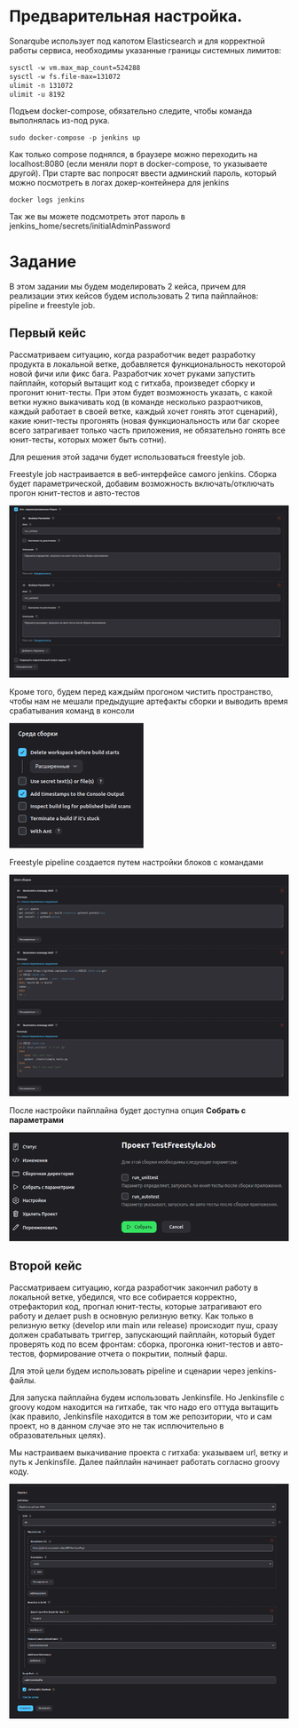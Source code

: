 # Предварительная настройка. 

Sonarqube использует под капотом Elasticsearch и для корректной работы сервиса, необходимы указанные границы системных лимитов:
```
sysctl -w vm.max_map_count=524288
sysctl -w fs.file-max=131072
ulimit -n 131072
ulimit -u 8192
```

Подъем docker-compose, обязательно следите, чтобы команда выполнялась из-под рука.
```
sudo docker-compose -p jenkins up
```

Как только compose поднялся, в браузере можно переходить на localhost:8080 (если меняли порт в docker-compose, то указываете другой). 
При старте вас попросят ввести админский пароль, который можно посмотреть в логах докер-контейнера для jenkins
```
docker logs jenkins
```
Так же вы можете подсмотреть этот пароль в jenkins_home/secrets/initialAdminPassword

# Задание 

В этом задании мы будем моделировать 2 кейса, причем для реализации этих кейсов будем использовать 2 типа пайплайнов: pipeline и freestyle job.

## Первый кейс

Рассматриваем ситуацию, когда разработчик ведет разработку продукта в локальной ветке, добавляется функциональность некоторой новой фичи или
фикс бага. Разработчик хочет руками запустить пайплайн, который вытащит код с гитхаба, произведет сборку и прогонит юнит-тесты. При этом будет
возможность указать, с какой ветки нужно выкачивать код (в команде несколько разраотчиков, каждый работает в своей ветке, каждый хочет гонять
этот сценарий), какие юнит-тесты прогонять (новая функциональность или баг скорее всего затрагивает только часть приложения, не обязательно
гонять все юнит-тесты, которых может быть сотни).

Для решения этой задачи будет использоваться freestyle job.

Freestyle job настраивается в веб-интерфейсе самого jenkins. Сборка будет параметрической, добавим возможность включать/отключать прогон
юнит-тестов и авто-тестов

![](https://github.com/pavel-collab/SBT-DevOpsHT/blob/Lab04/Lab04/images/piplene_parameters_setting.png)

Кроме того, будем перед каждыйм прогоном чистить пространство, чтобы нам не мешали предыдущие артефакты сборки и выводить время срабатывания
команд в консоли

![](https://github.com/pavel-collab/SBT-DevOpsHT/blob/Lab04/Lab04/images/freestyle_pipleline_settings.png)

Freestyle pipeline создается путем настройки блоков с командами

![](https://github.com/pavel-collab/SBT-DevOpsHT/blob/Lab04/Lab04/images/freestyle_pipeline.png)

После настройки пайплайна будет доступна опция __Собрать с параметрами__

![](https://github.com/pavel-collab/SBT-DevOpsHT/blob/Lab04/Lab04/images/freestyle_pipeline_parameters.png)

## Второй кейс

Рассматриваем ситуацию, когда разработчик закончил работу в локальной ветке, убедился, что все собирается корректно, отрефакторил код, прогнал 
юнит-тесты, которые затрагивают его работу и делает push в основную релизную ветку. Как только в релизную ветку (develop или main или release) 
происходит пуш, сразу должен срабатывать триггер, запускающий пайплайн, который будет проверять код по всем фронтам: сборка, прогонка юнит-тестов и авто-тестов, формирование отчета о покрытии, полный фарш.

Для этой цели будем использовать pipeline и сценарии через jenkins-файлы.

Для запуска пайплайна будем использовать Jenkinsfile. Но Jenkinsfile с groovy кодом находится на гитхабе,  так что надо его оттуда вытащить
(как правило, Jenkinsfile находится в том же репозитории, что и сам проект, но в данном случае это не так исплючительно в образовательных целях).

Мы настраиваем выкачивание проекта с гитхаба: указываем url, ветку и путь к Jenkinsfile. Далее пайплайн начинает работать согласно groovy коду.

![](https://github.com/pavel-collab/SBT-DevOpsHT/blob/Lab04/Lab04/images/pipeline_settings.png)